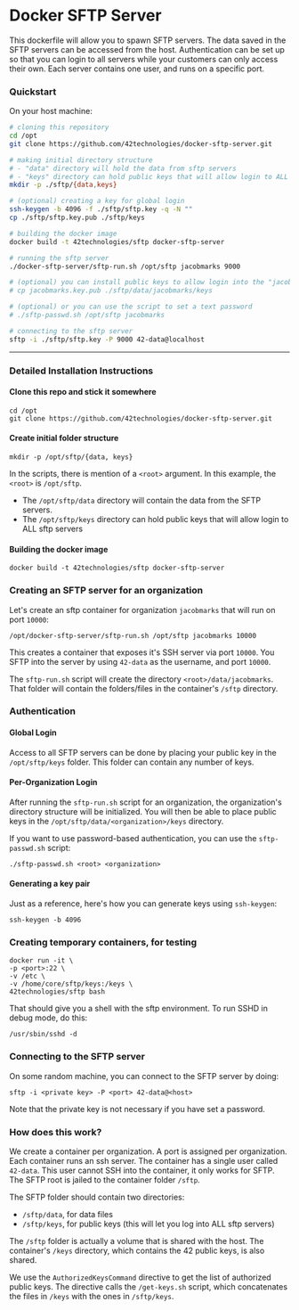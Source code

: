 
# Docker SFTP Server

This dockerfile will allow you to spawn SFTP servers. The data saved in the SFTP servers can be accessed from the host. Authentication can be set up so that you can login to all servers while your customers can only access their own. Each server contains one user, and runs on a specific port. 

### Quickstart

On your host machine:

```bash
# cloning this repository
cd /opt
git clone https://github.com/42technologies/docker-sftp-server.git

# making initial directory structure
# - "data" directory will hold the data from sftp servers
# - "keys" directory can hold public keys that will allow login to ALL sftp servers
mkdir -p ./sftp/{data,keys}

# (optional) creating a key for global login
ssh-keygen -b 4096 -f ./sftp/sftp.key -q -N ""
cp ./sftp/sftp.key.pub ./sftp/keys

# building the docker image
docker build -t 42technologies/sftp docker-sftp-server

# running the sftp server
./docker-sftp-server/sftp-run.sh /opt/sftp jacobmarks 9000

# (optional) you can install public keys to allow login into the "jacobmarks" container
# cp jacobmarks.key.pub ./sftp/data/jacobmarks/keys

# (optional) or you can use the script to set a text password
# ./sftp-passwd.sh /opt/sftp jacobmarks

# connecting to the sftp server
sftp -i ./sftp/sftp.key -P 9000 42-data@localhost
```

---

### Detailed Installation Instructions

#### Clone this repo and stick it somewhere

```
cd /opt
git clone https://github.com/42technologies/docker-sftp-server.git
```

#### Create initial folder structure

```
mkdir -p /opt/sftp/{data, keys}
```

In the scripts, there is mention of a `<root>` argument. In this example, the `<root>` is `/opt/sftp`.

- The `/opt/sftp/data` directory will contain the data from the SFTP servers.
- The `/opt/sftp/keys` directory can hold public keys that will allow login to ALL sftp servers

#### Building the docker image

```
docker build -t 42technologies/sftp docker-sftp-server
```


### Creating an SFTP server for an organization 

Let's create an sftp container for organization `jacobmarks` that will
run on port `10000`:

```
/opt/docker-sftp-server/sftp-run.sh /opt/sftp jacobmarks 10000
```

This creates a container that exposes it's SSH server via port `10000`. You
SFTP into the server by using `42-data` as the username, and port `10000`.

The `sftp-run.sh` script will create the directory `<root>/data/jacobmarks`.
That folder will contain the folders/files in the container's `/sftp` directory.


### Authentication

#### Global Login

Access to all SFTP servers can be done by placing your public key in the `/opt/sftp/keys` folder.
This folder can contain any number of keys.

#### Per-Organization Login

After running the `sftp-run.sh` script for an organization, the organization's directory structure
will be initialized. You will then be able to place public keys in the `/opt/sftp/data/<organization>/keys`
directory.

If you want to use password-based authentication, you can use the `sftp-passwd.sh` script:

```
./sftp-passwd.sh <root> <organization>
```

#### Generating a key pair

Just as a reference, here's how you can generate keys using `ssh-keygen`:

```
ssh-keygen -b 4096
```


### Creating temporary containers, for testing

```
docker run -it \
-p <port>:22 \
-v /etc \
-v /home/core/sftp/keys:/keys \
42technologies/sftp bash
```

That should give you a shell with the sftp environment. To run SSHD in debug mode, do this:

```
/usr/sbin/sshd -d
```

### Connecting to the SFTP server

On some random machine, you can connect to the SFTP server by doing:

```
sftp -i <private key> -P <port> 42-data@<host>
```

Note that the private key is not necessary if you have set a password.


### How does this work?

We create a container per organization. A port is assigned per organization.
Each container runs an ssh server. The container has a single user called `42-data`.
This user cannot SSH into the container, it only works for SFTP. The SFTP root is
jailed to the container folder `/sftp`.

The SFTP folder should contain two directories:

- `/sftp/data`, for data files
- `/sftp/keys`, for public keys (this will let you log into ALL sftp servers)

The `/sftp` folder is actually a volume that is shared with the host. The container's
`/keys` directory, which contains the 42 public keys, is also shared.

We use the `AuthorizedKeysCommand` directive to get the list of authorized public keys.
The directive calls the `/get-keys.sh` script, which concatenates the files in `/keys`
with the ones in `/sftp/keys`.




